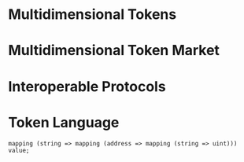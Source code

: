 # Multidimensional Tokens
# Multidimensional Token Market
# Interoperable Protocols
# Token Language

```
mapping (string => mapping (address => mapping (string => uint))) value;
```